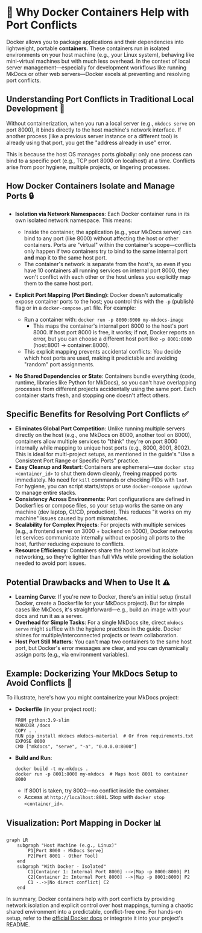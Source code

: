 # 🐳 Why Docker Containers Help with Port Conflicts

Docker allows you to package applications and their dependencies into lightweight, portable **containers**. These containers run in isolated environments on your host machine (e.g., your Linux system), behaving like mini-virtual machines but with much less overhead. In the context of local server management—especially for development workflows like running MkDocs or other web servers—Docker excels at preventing and resolving port conflicts.

## Understanding Port Conflicts in Traditional Local Development 🚫

Without containerization, when you run a local server (e.g., `mkdocs serve` on port 8000), it binds directly to the host machine's network interface. If another process (like a previous server instance or a different tool) is already using that port, you get the "address already in use" error.

This is because the host OS manages ports globally: only one process can bind to a specific port (e.g., TCP port 8000 on localhost) at a time. Conflicts arise from poor hygiene, multiple projects, or lingering processes.

## How Docker Containers Isolate and Manage Ports 🔒

- **Isolation via Network Namespaces**: Each Docker container runs in its own isolated network namespace. This means:
  - Inside the container, the application (e.g., your MkDocs server) can bind to any port (like 8000) without affecting the host or other containers. Ports are "virtual" within the container's scope—conflicts only happen if two containers try to bind to the same internal port **and** map it to the same host port.
  - The container's network is separate from the host's, so even if you have 10 containers all running services on internal port 8000, they won't conflict with each other or the host unless you explicitly map them to the same host port.

- **Explicit Port Mapping (Port Binding)**: Docker doesn't automatically expose container ports to the host; you control this with the `-p` (publish) flag or in a `docker-compose.yml` file. For example:
  - Run a container with: `docker run -p 8000:8000 my-mkdocs-image`
    - This maps the container's internal port 8000 to the host's port 8000. If host port 8000 is free, it works; if not, Docker reports an error, but you can choose a different host port like `-p 8001:8000` (host:8001 → container:8000).
  - This explicit mapping prevents accidental conflicts: You decide which host ports are used, making it predictable and avoiding "random" port assignments.

- **No Shared Dependencies or State**: Containers bundle everything (code, runtime, libraries like Python for MkDocs), so you can't have overlapping processes from different projects accidentally using the same port. Each container starts fresh, and stopping one doesn't affect others.

## Specific Benefits for Resolving Port Conflicts ✅

- **Eliminates Global Port Competition**: Unlike running multiple servers directly on the host (e.g., one MkDocs on 8000, another tool on 8000), containers allow multiple services to "think" they're on port 8000 internally while mapping to unique host ports (e.g., 8000, 8001, 8002). This is ideal for multi-project setups, as mentioned in the guide's "Use a Consistent Port Range or Specific Ports" practice.
- **Easy Cleanup and Restart**: Containers are ephemeral—use `docker stop <container_id>` to shut them down cleanly, freeing mapped ports immediately. No need for `kill` commands or checking PIDs with `lsof`. For hygiene, you can script starts/stops or use `docker-compose up/down` to manage entire stacks.
- **Consistency Across Environments**: Port configurations are defined in Dockerfiles or compose files, so your setup works the same on any machine (dev laptop, CI/CD, production). This reduces "it works on my machine" issues caused by port mismatches.
- **Scalability for Complex Projects**: For projects with multiple services (e.g., a frontend server on 3000 + backend on 5000), Docker networks let services communicate internally without exposing all ports to the host, further reducing exposure to conflicts.
- **Resource Efficiency**: Containers share the host kernel but isolate networking, so they're lighter than full VMs while providing the isolation needed to avoid port issues.

## Potential Drawbacks and When to Use It ⚠️

- **Learning Curve**: If you're new to Docker, there's an initial setup (install Docker, create a Dockerfile for your MkDocs project). But for simple cases like MkDocs, it's straightforward—e.g., build an image with your docs and run it as a server.
- **Overhead for Simple Tasks**: For a single MkDocs site, direct `mkdocs serve` might suffice with the hygiene practices in the guide. Docker shines for multiple/interconnected projects or team collaboration.
- **Host Port Still Matters**: You can't map two containers to the same host port, but Docker's error messages are clear, and you can dynamically assign ports (e.g., via environment variables).

## Example: Dockerizing Your MkDocs Setup to Avoid Conflicts 📝

To illustrate, here's how you might containerize your MkDocs project:

- **Dockerfile** (in your project root):
  ```
  FROM python:3.9-slim
  WORKDIR /docs
  COPY . .
  RUN pip install mkdocs mkdocs-material  # Or from requirements.txt
  EXPOSE 8000
  CMD ["mkdocs", "serve", "-a", "0.0.0.0:8000"]
  ```

- **Build and Run**:
  ```
  docker build -t my-mkdocs .
  docker run -p 8001:8000 my-mkdocs  # Maps host 8001 to container 8000
  ```
  - If 8001 is taken, try 8002—no conflict inside the container.
  - Access at `http://localhost:8001`. Stop with `docker stop <container_id>`.

## Visualization: Port Mapping in Docker 📊

```mermaid
graph LR
    subgraph "Host Machine (e.g., Linux)"
        P1[Port 8000 - MkDocs Serve]
        P2[Port 8001 - Other Tool]
    end
    subgraph "With Docker - Isolated"
        C1[Container 1: Internal Port 8000] -->|Map -p 8000:8000| P1
        C2[Container 2: Internal Port 8000] -->|Map -p 8001:8000| P2
        C1 -.->|No direct conflict| C2
    end
```

In summary, Docker containers help with port conflicts by providing network isolation and explicit control over host mappings, turning a chaotic shared environment into a predictable, conflict-free one. For hands-on setup, refer to the [official Docker docs](https://docs.docker.com/get-started/) or integrate it into your project's README.
